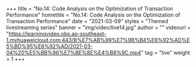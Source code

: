 +++
    title = "No.14: Code Analysis on the Optimization of Transaction Performance"
    hometitle = "No.14: Code Analysis on the Optimization of Transaction Performance"
    date = "2021-03-09"
    styles = "Themed livestreaming series"
    banner = "img/video/live14.jpg"
    author = ""
    videourl = "https://learningvideo.obs.ap-southeast-1.myhuaweicloud.com:443/B%E7%AB%99%E7%9B%B4%E6%92%AD%E5%BD%95%E6%92%AD/2021-03-04%20%E5%BB%96%E7%BE%8E%E4%B8%9C.mp4" 
    tag = "live"
    weight = 1
+++